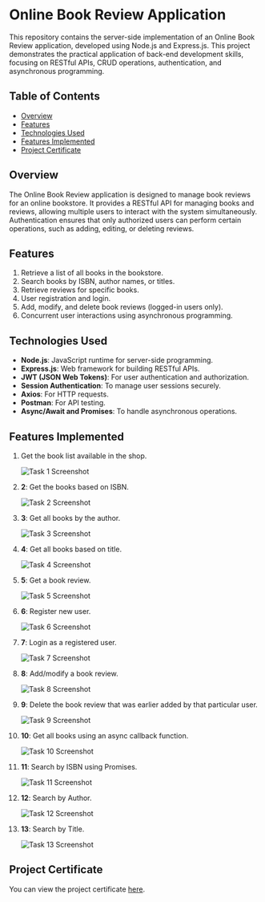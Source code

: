 # Online Book Review Application

This repository contains the server-side implementation of an Online Book Review application, developed using Node.js and Express.js. This project demonstrates the practical application of back-end development skills, focusing on RESTful APIs, CRUD operations, authentication, and asynchronous programming.

## Table of Contents
- [Overview](#overview)
- [Features](#features)
- [Technologies Used](#technologies-used)
- [Features Implemented](#features-implemented)
- [Project Certificate](#project-certificate)

## Overview
The Online Book Review application is designed to manage book reviews for an online bookstore. It provides a RESTful API for managing books and reviews, allowing multiple users to interact with the system simultaneously. Authentication ensures that only authorized users can perform certain operations, such as adding, editing, or deleting reviews.

## Features
1. Retrieve a list of all books in the bookstore.
2. Search books by ISBN, author names, or titles.
3. Retrieve reviews for specific books.
4. User registration and login.
5. Add, modify, and delete book reviews (logged-in users only).
6. Concurrent user interactions using asynchronous programming.

## Technologies Used
- **Node.js**: JavaScript runtime for server-side programming.
- **Express.js**: Web framework for building RESTful APIs.
- **JWT (JSON Web Tokens)**: For user authentication and authorization.
- **Session Authentication**: To manage user sessions securely.
- **Axios**: For HTTP requests.
- **Postman**: For API testing.
- **Async/Await and Promises**: To handle asynchronous operations.

## Features Implemented
1. Get the book list available in the shop.
   
   ![Task 1 Screenshot](images/1-getallbooks.png)

2. **2**: Get the books based on ISBN.
   
   ![Task 2 Screenshot](images/2-getdetailsISBN.png)

3. **3**: Get all books by the author.
   
   ![Task 3 Screenshot](images/3-getbooksbyauthor.png)

4. **4**: Get all books based on title.
   
   ![Task 4 Screenshot](images/4-getbooksbytitle.png)

5. **5**: Get a book review.
   
   ![Task 5 Screenshot](images/5-getbookreview.png)

6. **6**: Register new user.
   
   ![Task 6 Screenshot](images/6-register.png)

7. **7**: Login as a registered user.
   
   ![Task 7 Screenshot](images/7-login.png)

8. **8**: Add/modify a book review.
   
   ![Task 8 Screenshot](images/8-reviewadded.png)

9. **9**: Delete the book review that was earlier added by that particular user.
   
   ![Task 9 Screenshot](images/9-deletereview.png)

10. **10**: Get all books using an async callback function.
    
    ![Task 10 Screenshot](images/task10.png)

11. **11**: Search by ISBN using Promises.
    
    ![Task 11 Screenshot](images/task11.png)

12. **12**: Search by Author.
    
    ![Task 12 Screenshot](images/task12.png)

13. **13**: Search by Title.
    
    ![Task 13 Screenshot](images/task13.png)

## Project Certificate
You can view the project certificate [here](https://github.com/KunalSachdev2005/expressBookReviews/blob/main/Developing_Back-end_Apps_with_Node_JS_%26_Express_Certificate.pdf).


